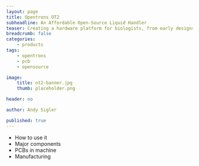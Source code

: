 ```yaml
---
layout: page
title: Opentrons OT2
subheadline: An Affordable Open-Source Liquid Handler
teaser: Creating a hardware platform for biologists, from early designs to manufacture
breadcrumb: false
categories:
    - products
tags:
    - opentrons
    - pcb
    - opensource

image:
    title: ot2-banner.jpg
    thumb: placeholder.png

header: no

author: Andy Sigler

published: true
---
```


- How to use it
- Major components
- PCBs in machine
- Manufacturing
